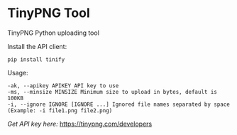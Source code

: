 # TinyPNG Tool

TinyPNG Python uploading tool

Install the API client:

```
pip install tinify
```

Usage:

```optional arguments:
-ak, --apikey APIKEY API key to use
-ms, --minsize MINSIZE Minimum size to upload in bytes, default is 100KB
-i, --ignore IGNORE [IGNORE ...] Ignored file names separated by space (Example: -i file1.png file2.png)
```

<i>Get API key here:</i>
https://tinypng.com/developers
